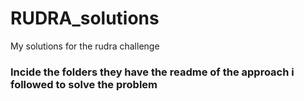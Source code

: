 # RUDRA_solutions
My solutions for the rudra challenge 

### Incide the folders they have the readme of the approach i followed to solve the problem 
